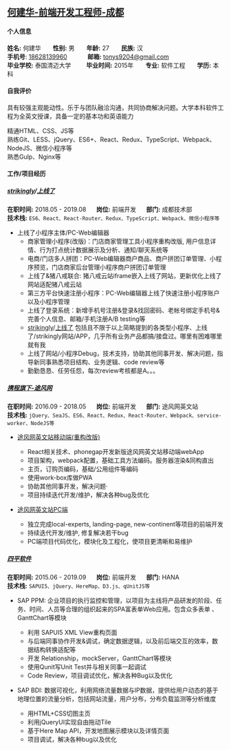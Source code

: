 ## [何建华-前端开发工程师-成都](https://github.com/TonyHey/tony-cv)

#### 个人信息
**姓名:** 何建华&nbsp;&nbsp;&nbsp;&nbsp;&nbsp;&nbsp;
**性别:** 男&nbsp;&nbsp;&nbsp;&nbsp;&nbsp;&nbsp;
**年龄:** 27&nbsp;&nbsp;&nbsp;&nbsp;&nbsp;&nbsp;
**民族:** 汉<br/>
**手机号**: <a href="tel:18628139960">18628139960</a>&nbsp;&nbsp;&nbsp;&nbsp;&nbsp;&nbsp;&nbsp;&nbsp;&nbsp;&nbsp;&nbsp;
**邮箱:** <a href="mailto:tonys9204@gmail.com">tonys9204@gmail.com</a><br/>
**毕业学校:** 泰国清迈大学&nbsp;&nbsp;&nbsp;&nbsp;&nbsp;&nbsp;&nbsp;&nbsp;
**毕业时间:** 2015年&nbsp;&nbsp;&nbsp;&nbsp;&nbsp;&nbsp;
**专业:** 软件工程&nbsp;&nbsp;&nbsp;&nbsp;&nbsp;&nbsp;
**学历:** 本科

#### 自我评价
具有较强主观能动性。乐于与团队融洽沟通，共同协商解决问题。大学本科软件工程为全英文授课，具备一定的基本功和英语能力<br/>

精通HTML、CSS、JS等<br/>
熟练Git、LESS、jQuery、ES6+、React、Redux、TypeScript、Webpack、NodeJS、微信小程序等<br/>
熟悉Gulp、Nginx等

#### 工作/项目经历
##### [strikingly](https://www.strikingly.com)/[上线了](https://www.sxl.cn)
**在职时间:** 2018.05 - 2019.08&nbsp;&nbsp;&nbsp;&nbsp;&nbsp;&nbsp;**岗位:** 前端开发&nbsp;&nbsp;&nbsp;&nbsp;&nbsp;&nbsp;**部门:** 成都技术部<br/>
**技术栈:** `ES6、React、React-Router、Redux、TypeScript、Webpack、微信小程序等`
  * 上线了小程序主体/PC-Web编辑器<br/>
    * 商家管理小程序(改版)：门店商家管理工具小程序重构改版, 用户信息详情、行为打点统计数据展示及分析、通知/聊天系统等
    * 电商/门店多人拼团：PC-Web编辑器商户商品、商户拼团订单管理、小程序预览，门店商家后台管理小程序商户拼团订单管理
    * 上线了&猪八戒联合: 猪八戒云站iframe嵌入上线了网站，更新优化上线了网站适配猪八戒云站
    * 第三方平台快速注册小程序：PC-Web编辑器上线了快速注册小程序账户以及小程序管理
    * 上线了登录系统：新增手机号注册&登录&找回密码、老帐号绑定手机号&完善个人信息、邮箱/手机注册A/B testing等
    * [strikingly](https://www.strikingly.com)/[上线了](https://www.sxl.cn) 包括且不限于以上简略提到的各类型小程序、上线了/strikingly网站/APP，几乎所有业务产品都搞/接盘过。哪里有困难哪里就有我
    * 上线了网站/小程序Debug，技术支持，协助其他同事开发、解决问题，指导新同事熟悉项目结构、业务逻辑、code review等
    * 勤勤恳恳、任劳任怨，每次review考核都是A。。。

##### [携程旗下-途风网](https://cn.toursforfun.com)
**在职时间:** 2016.09 - 2018.05&nbsp;&nbsp;&nbsp;&nbsp;&nbsp;&nbsp;**岗位:** 前端开发&nbsp;&nbsp;&nbsp;&nbsp;&nbsp;&nbsp;**部门:** 途风网英文站<br/>
**技术栈:** `jQuery、SeaJS、ES6、React、Redux、React-Router、Webpack、service-worker、NodeJS等`
  * [途风网英文站移动端(重构改版)](https://m.tours4fun.com)<br/>
    * React相关技术、phonegap开发新版途风网英文站移动端webApp
    * 项目架构，webpack配置，基础工具方法编码。服务器渲染&同构直出
    * 主页，订购页编码，基础/公用组件等编码
    * 使用work-box库做PWA
    * 协助其他同事开发，解决问题·
    * 项目持续迭代开发/维护，解决各种bug及优化

  * [途风网英文站PC端](https://www.tours4fun.com)<br/>
    * 独立完成local-experts, landing-page, new-continent等项目的前端开发
    * 持续迭代开发/维护, 修复解决若干bug
    * PC端项目代码优化，模块化及工程化，使项目更清晰和易维护

##### [四平软件](http://www.sipingsoft.com)
**在职时间:** 2015.06 - 2019.09&nbsp;&nbsp;&nbsp;&nbsp;&nbsp;&nbsp;**岗位:** 前端开发&nbsp;&nbsp;&nbsp;&nbsp;&nbsp;&nbsp;**部门:** HANA<br/>
**技术栈:** `SAPUI5、jQuery、HereMap、D3.js、qUnitJS等`
  * SAP PPM: 企业项目的执行监控和管理，以项目为主线将产品研发的阶段、任务、时间、人员等合理的组织起来的SPA富表单Web应用。包含众多表单 、GanttChart等模块
    * 利用 SAPUI5 XML View重构页面
    * 与后端同事协作开发&调试，确定数据逻辑，以及前后端交互的效率，数据结构转换适配等
    * 开发 Relationship，mockServer，GanttChart等模块
    * 使用Qunit写Unit Test并与相关同事一起调试
    * Code Review，项目调试优化，解决各种Bug以及优化

  * SAP BDI: 数据可视化，利用网络流量数据与IP数据，提供给用户动态的基于地理位置的流量分析，包括网站流量，用户分布，分布负载监测等分析维度
    * 用HTML+CSS切图主页
    * 利用jQueryUI实现自由拖动Tile
    * 基于Here Map API，开发地图展示模块以及详情页面
    * 项目调试，解决各种bug以及优化
